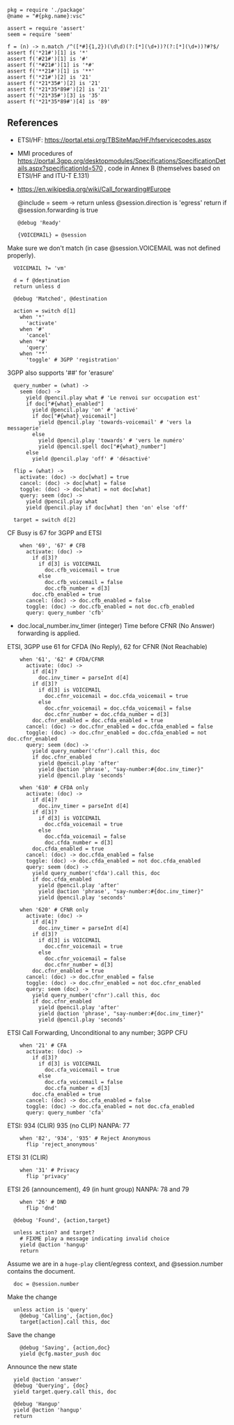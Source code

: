     pkg = require './package'
    @name = "#{pkg.name}:vsc"

    assert = require 'assert'
    seem = require 'seem'

    f = (n) -> n.match /^([*#]{1,2})(\d\d)(?:[*](\d+))?(?:[*](\d+))?#?$/
    assert f('*21#')[1] is '*'
    assert f('#21#')[1] is '#'
    assert f('*#21#')[1] is '*#'
    assert f('**21#')[1] is '**'
    assert f('*21#')[2] is '21'
    assert f('*21*35#')[2] is '21'
    assert f('*21*35*89#')[2] is '21'
    assert f('*21*35#')[3] is '35'
    assert f('*21*35*89#')[4] is '89'

References
----------

- ETSI/HF: https://portal.etsi.org/TBSiteMap/HF/hfservicecodes.aspx
- MMI procedures of https://portal.3gpp.org/desktopmodules/Specifications/SpecificationDetails.aspx?specificationId=570 , code in Annex B (themselves based on ETSI/HF and ITU-T E.131)
- https://en.wikipedia.org/wiki/Call_forwarding#Europe

    @include = seem ->
      return unless @session.direction is 'egress'
      return if @session.forwarding is true

      @debug 'Ready'

      {VOICEMAIL} = @session

Make sure we don't match (in case @session.VOICEMAIL was not defined properly).

      VOICEMAIL ?= 'vm'

      d = f @destination
      return unless d

      @debug 'Matched', @destination

      action = switch d[1]
        when '*'
          'activate'
        when '#'
          'cancel'
        when '*#'
          'query'
        when '**'
          'toggle' # 3GPP 'registration'

3GPP also supports '##' for 'erasure'

      query_number = (what) ->
        seem (doc) ->
          yield @pencil.play what # 'Le renvoi sur occupation est'
          if doc["#{what}_enabled"]
            yield @pencil.play 'on' # 'activé'
            if doc["#{what}_voicemail"]
              yield @pencil.play 'towards-voicemail' # 'vers la messagerie'
            else
              yield @pencil.play 'towards' # 'vers le numéro'
              yield @pencil.spell doc["#{what}_number"]
          else
            yield @pencil.play 'off' # 'désactivé'

      flip = (what) ->
        activate: (doc) -> doc[what] = true
        cancel: (doc) -> doc[what] = false
        toggle: (doc) -> doc[what] = not doc[what]
        query: seem (doc) ->
          yield @pencil.play what
          yield @pencil.play if doc[what] then 'on' else 'off'

      target = switch d[2]

CF Busy is 67 for 3GPP and ETSI

        when '69', '67' # CFB
          activate: (doc) ->
            if d[3]?
              if d[3] is VOICEMAIL
                doc.cfb_voicemail = true
              else
                doc.cfb_voicemail = false
                doc.cfb_number = d[3]
            doc.cfb_enabled = true
          cancel: (doc) -> doc.cfb_enabled = false
          toggle: (doc) -> doc.cfb_enabled = not doc.cfb_enabled
          query: query_number 'cfb'

* doc.local_number.inv_timer (integer) Time before CFNR (No Answer) forwarding is applied.

ETSI, 3GPP use 61 for CFDA (No Reply), 62 for CFNR (Not Reachable)

        when '61', '62' # CFDA/CFNR
          activate: (doc) ->
            if d[4]?
              doc.inv_timer = parseInt d[4]
            if d[3]?
              if d[3] is VOICEMAIL
                doc.cfnr_voicemail = doc.cfda_voicemail = true
              else
                doc.cfnr_voicemail = doc.cfda_voicemail = false
                doc.cfnr_number = doc.cfda_number = d[3]
            doc.cfnr_enabled = doc.cfda_enabled = true
          cancel: (doc) -> doc.cfnr_enabled = doc.cfda_enabled = false
          toggle: (doc) -> doc.cfnr_enabled = doc.cfda_enabled = not doc.cfnr_enabled
          query: seem (doc) ->
            yield query_number('cfnr').call this, doc
            if doc.cfnr_enabled
              yield @pencil.play 'after'
              yield @action 'phrase', "say-number:#{doc.inv_timer}"
              yield @pencil.play 'seconds'

        when '610' # CFDA only
          activate: (doc) ->
            if d[4]?
              doc.inv_timer = parseInt d[4]
            if d[3]?
              if d[3] is VOICEMAIL
                doc.cfda_voicemail = true
              else
                doc.cfda_voicemail = false
                doc.cfda_number = d[3]
            doc.cfda_enabled = true
          cancel: (doc) -> doc.cfda_enabled = false
          toggle: (doc) -> doc.cfda_enabled = not doc.cfda_enabled
          query: seem (doc) ->
            yield query_number('cfda').call this, doc
            if doc.cfda_enabled
              yield @pencil.play 'after'
              yield @action 'phrase', "say-number:#{doc.inv_timer}"
              yield @pencil.play 'seconds'

        when '620' # CFNR only
          activate: (doc) ->
            if d[4]?
              doc.inv_timer = parseInt d[4]
            if d[3]?
              if d[3] is VOICEMAIL
                doc.cfnr_voicemail = true
              else
                doc.cfnr_voicemail = false
                doc.cfnr_number = d[3]
            doc.cfnr_enabled = true
          cancel: (doc) -> doc.cfnr_enabled = false
          toggle: (doc) -> doc.cfnr_enabled = not doc.cfnr_enabled
          query: seem (doc) ->
            yield query_number('cfnr').call this, doc
            if doc.cfnr_enabled
              yield @pencil.play 'after'
              yield @action 'phrase', "say-number:#{doc.inv_timer}"
              yield @pencil.play 'seconds'

ETSI Call Forwarding, Unconditional to any number; 3GPP CFU

        when '21' # CFA
          activate: (doc) ->
            if d[3]?
              if d[3] is VOICEMAIL
                doc.cfa_voicemail = true
              else
                doc.cfa_voicemail = false
                doc.cfa_number = d[3]
            doc.cfa_enabled = true
          cancel: (doc) -> doc.cfa_enabled = false
          toggle: (doc) -> doc.cfa_enabled = not doc.cfa_enabled
          query: query_number 'cfa'

ETSI: 934 (CLIR) 935 (no CLIP)
NANPA: 77

        when '82', '934', '935' # Reject Anonymous
          flip 'reject_anonymous'

ETSI 31 (CLIR)

        when '31' # Privacy
          flip 'privacy'

ETSI 26 (announcement), 49 (in hunt group)
NANPA: 78 and 79

        when '26' # DND
          flip 'dnd'

      @debug 'Found', {action,target}

      unless action? and target?
        # FIXME play a message indicating invalid choice
        yield @action 'hangup'
        return

Assume we are in a `huge-play` client/egress context, and @session.number contains the document.

      doc = @session.number

Make the change

      unless action is 'query'
        @debug 'Calling', {action,doc}
        target[action].call this, doc

Save the change

        @debug 'Saving', {action,doc}
        yield @cfg.master_push doc

Announce the new state

      yield @action 'answer'
      @debug 'Querying', {doc}
      yield target.query.call this, doc

      @debug 'Hangup'
      yield @action 'hangup'
      return
